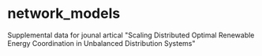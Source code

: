 # network_models
Supplemental data for jounal artical "Scaling Distributed Optimal Renewable Energy Coordination in Unbalanced Distribution Systems"
